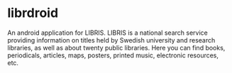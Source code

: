 librdroid
=========

An android application for LIBRIS. LIBRIS is a national search service providing information on titles held by Swedish university and research libraries, as well as about twenty public libraries. Here you can find books, periodicals, articles, maps, posters, printed music, electronic resources, etc.
